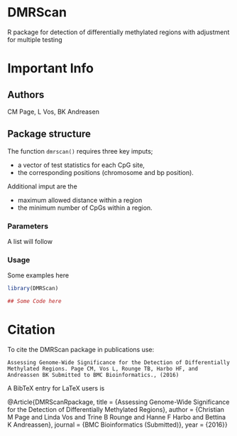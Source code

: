 # DMRScan
R package for detection of differentially methylated regions with adjustment for multiple testing

# Important Info
## Authors
CM Page, L Vos, BK Andreasen

## Package structure
The function `dmrscan()` requires three key imputs; 
  - a vector of test statistics for each CpG site, 
  - the corresponding positions (chromosome and bp position). 

Additional imput are the 
  - maximum allowed distance within a region
  - the minimum number of CpGs within a region.

### Parameters
A list will follow

### Usage
Some examples here
```R
library(DMRScan)

## Some Code here

```

# Citation

To cite the DMRScan package in publications use:

  `Assessing Genome-Wide Significance for the Detection of Differentially Methylated Regions. Page CM, Vos L, Rounge TB, Harbo HF, and Andreassen BK Submitted to BMC Bioinformatics., (2016)`

A BibTeX entry for LaTeX users is

@Article{DMRScanRpackage,
title = {Assessing Genome-Wide Significance for the Detection of Differentially Methylated Regions},
author = {Christian M Page and Linda Vos and Trine B Rounge and Hanne F Harbo and Bettina K Andreassen},
journal = {BMC Bioinformatics (Submitted)},
year = {2016}}
